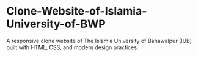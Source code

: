 # Clone-Website-of-Islamia-University-of-BWP
A responsive clone website of The Islamia University of Bahawalpur (IUB) built with HTML, CSS, and modern design practices.

